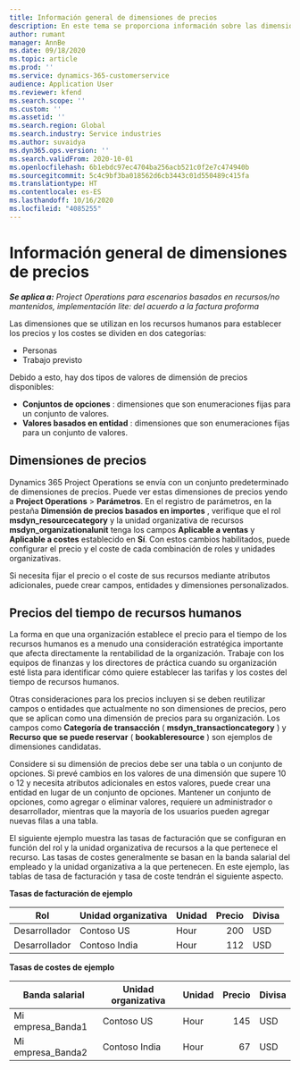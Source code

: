```yaml
---
title: Información general de dimensiones de precios
description: En este tema se proporciona información sobre las dimensiones de precios en Dynamics 365 Project Operations.
author: rumant
manager: AnnBe
ms.date: 09/18/2020
ms.topic: article
ms.prod: ''
ms.service: dynamics-365-customerservice
audience: Application User
ms.reviewer: kfend
ms.search.scope: ''
ms.custom: ''
ms.assetid: ''
ms.search.region: Global
ms.search.industry: Service industries
ms.author: suvaidya
ms.dyn365.ops.version: ''
ms.search.validFrom: 2020-10-01
ms.openlocfilehash: 6b1ebdc97ec4704ba256acb521c0f2e7c474940b
ms.sourcegitcommit: 5c4c9bf3ba018562d6cb3443c01d550489c415fa
ms.translationtype: HT
ms.contentlocale: es-ES
ms.lasthandoff: 10/16/2020
ms.locfileid: "4085255"
---
```

# <a name="pricing-dimensions-overview"></a>Información general de dimensiones de precios

_**Se aplica a:** Project Operations para escenarios basados en recursos/no mantenidos, implementación lite: del acuerdo a la factura proforma_

Las dimensiones que se utilizan en los recursos humanos para establecer los precios y los costes se dividen en dos categorías:

- Personas
- Trabajo previsto

Debido a esto, hay dos tipos de valores de dimensión de precios disponibles:

- **Conjuntos de opciones** : dimensiones que son enumeraciones fijas para un conjunto de valores.
- **Valores basados en entidad** : dimensiones que son enumeraciones fijas para un conjunto de valores.

## <a name="pricing-dimensions"></a>Dimensiones de precios

Dynamics 365 Project Operations se envía con un conjunto predeterminado de dimensiones de precios. Puede ver estas dimensiones de precios yendo a **Project Operations** > **Parámetros**. En el registro de parámetros, en la pestaña **Dimensión de precios basados en importes** , verifique que el rol **msdyn_resourcecategory** y la unidad organizativa de recursos **msdyn_organizationalunit** tenga los campos **Aplicable a ventas** y **Aplicable a costes** establecido en **Sí**. Con estos cambios habilitados, puede configurar el precio y el coste de cada combinación de roles y unidades organizativas.

Si necesita fijar el precio o el coste de sus recursos mediante atributos adicionales, puede crear campos, entidades y dimensiones personalizados.

## <a name="pricing-human-resource-time"></a>Precios del tiempo de recursos humanos
La forma en que una organización establece el precio para el tiempo de los recursos humanos es a menudo una consideración estratégica importante que afecta directamente la rentabilidad de la organización. Trabaje con los equipos de finanzas y los directores de práctica cuando su organización esté lista para identificar cómo quiere establecer las tarifas y los costes del tiempo de recursos humanos.

Otras consideraciones para los precios incluyen si se deben reutilizar campos o entidades que actualmente no son dimensiones de precios, pero que se aplican como una dimensión de precios para su organización. Los campos como **Categoría de transacción** ( **msdyn_transactioncategory** ) y **Recurso que se puede reservar** ( **bookableresource** ) son ejemplos de dimensiones candidatas. 

Considere si su dimensión de precios debe ser una tabla o un conjunto de opciones. Si prevé cambios en los valores de una dimensión que supere 10 o 12 y necesita atributos adicionales en estos valores, puede crear una entidad en lugar de un conjunto de opciones. Mantener un conjunto de opciones, como agregar o eliminar valores, requiere un administrador o desarrollador, mientras que la mayoría de los usuarios pueden agregar nuevas filas a una tabla.

El siguiente ejemplo muestra las tasas de facturación que se configuran en función del rol y la unidad organizativa de recursos a la que pertenece el recurso. Las tasas de costes generalmente se basan en la banda salarial del empleado y la unidad organizativa a la que pertenecen. En este ejemplo, las tablas de tasa de facturación y tasa de coste tendrán el siguiente aspecto.

**Tasas de facturación de ejemplo**

| Rol        | Unidad organizativa    |Unidad      |Precio      |Divisa  |
| ------------|-------------|----------|----------:|----------|
| Desarrollador   | Contoso US  |Hour | 200|USD     |
| Desarrollador   | Contoso India |Hour|   112|USD     |


**Tasas de costes de ejemplo**

| Banda salarial     | Unidad organizativa    |Unidad      |Precio      |Divisa  |
| ----------------|-------------|----------|----------:|----------|
| Mi empresa_Banda1 | Contoso US  |Hour | 145|USD     |
| Mi empresa_Banda2 | Contoso India |Hour|   67|USD     |
